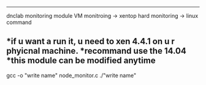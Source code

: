 -----------------------------------
dnclab
monitoring module
VM monitroing -> xentop
hard monitoring -> linux command

*if u want a run it, u need to xen 4.4.1 on u r phyicnal machine.
*recommand use the 14.04
*this module can be modified anytime
-------------------------------------

gcc -o "write name" node_monitor.c
./"write name"
